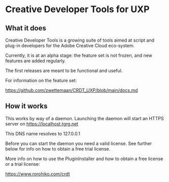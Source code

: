 # Creative Developer Tools for UXP

## What it does

Creative Developer Tools is a growing suite of tools aimed at script and plug-in developers for the Adobe Creative Cloud eco-system.

Currently, it is at an alpha stage: the feature set is not frozen, and new features are added regularly.

The first releases are meant to be functional and useful.

For information on the feature set:

https://github.com/zwettemaan/CRDT_UXP/blob/main/docs.md

## How it works

This works by way of a daemon. Launching the daemon will start an HTTPS server on https://localhost.tgrg.net

This DNS name resolves to 127.0.0.1

Before you can start the daemon you need a valid license. See further below for info on how to obtain a free trial license.

More info on how to use the PluginInstaller and how to obtain a free license or a trial license:

https://www.rorohiko.com/crdt
